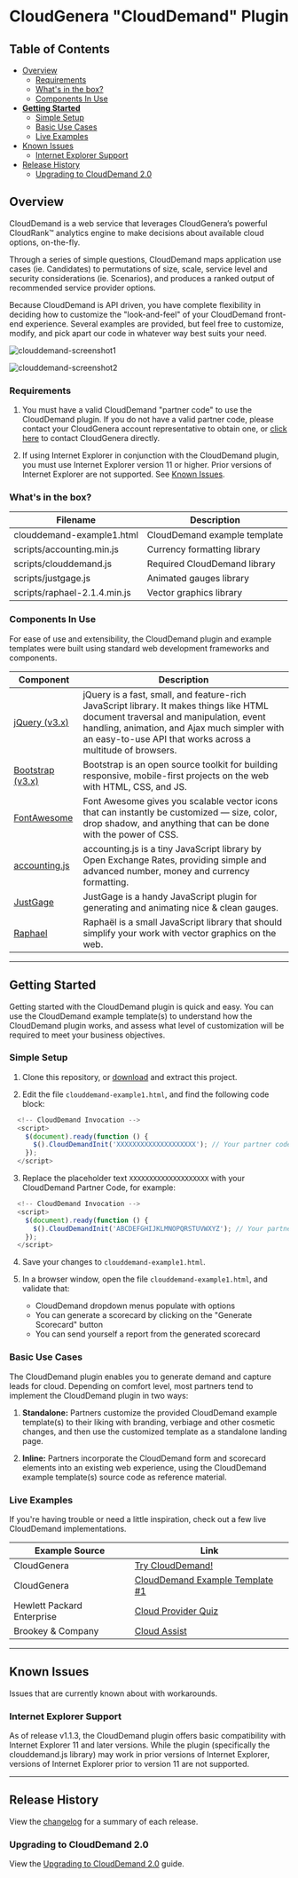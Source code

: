 # CloudGenera "CloudDemand" Plugin

## Table of Contents

- [Overview](#overview)
  - [Requirements](#requirements)
  - [What's in the box?](#whats-in-the-box)
  - [Components In Use](#components-in-use)
- **[Getting Started](#getting-started)**
  - [Simple Setup](#simple-setup)
  - [Basic Use Cases](#basic-use-cases)
  - [Live Examples](#live-examples)
- [Known Issues](#known-issues)
  - [Internet Explorer Support](#internet-explorer-support)
- [Release History](#release-history)
  - [Upgrading to CloudDemand 2.0](#upgrading-to-clouddemand-20)

## Overview

CloudDemand is a web service that leverages CloudGenera’s powerful CloudRank™ analytics engine to make decisions about available cloud options, on-the-fly.

Through a series of simple questions, CloudDemand maps application use cases (ie. Candidates) to permutations of size, scale, service level and security considerations (ie. Scenarios), and produces a ranked output of recommended service provider options.

Because CloudDemand is API driven, you have complete flexibility in deciding how to customize the "look-and-feel" of your CloudDemand front-end experience. Several examples are provided, but feel free to customize, modify, and pick apart our code in whatever way best suits your need.

![clouddemand-screenshot1](https://user-images.githubusercontent.com/13589229/33610199-c3ee185c-d998-11e7-8cb6-03c50d6add4f.png)

![clouddemand-screenshot2](https://user-images.githubusercontent.com/13589229/33610200-c3fe7cf6-d998-11e7-92c1-a3ebbcc747b3.png)

### Requirements

1. You must have a valid CloudDemand "partner code" to use the CloudDemand plugin. If you do not have a valid partner code, please contact your CloudGenera account representative to obtain one, or [click here](#https://cloudgenera.com/contact-us) to contact CloudGenera directly.

2. If using Internet Explorer in conjunction with the CloudDemand plugin, you must use Internet Explorer version 11 or higher. Prior versions of Internet Explorer are not supported. See [Known Issues](#known-issues).

### What's in the box?

| Filename | Description |
| -------- | ----------- |
| clouddemand-example1.html | CloudDemand example template |
| scripts/accounting.min.js | Currency formatting library |
| scripts/clouddemand.js | Required CloudDemand library |
| scripts/justgage.js | Animated gauges library |
| scripts/raphael-2.1.4.min.js | Vector graphics library |

### Components In Use

For ease of use and extensibility, the CloudDemand plugin and example templates were built using standard web development frameworks and components.

| Component | Description |
| -------- | ----------- |
| [jQuery (v3.x)](https://jquery.com/) | jQuery is a fast, small, and feature-rich JavaScript library. It makes things like HTML document traversal and manipulation, event handling, animation, and Ajax much simpler with an easy-to-use API that works across a multitude of browsers. |
| [Bootstrap (v3.x)](https://getbootstrap.com/) | Bootstrap is an open source toolkit for building responsive, mobile-first projects on the web with HTML, CSS, and JS. |
| [FontAwesome](http://fontawesome.io/) | Font Awesome gives you scalable vector icons that can instantly be customized — size, color, drop shadow, and anything that can be done with the power of CSS. |
| [accounting.js](http://openexchangerates.github.io/accounting.js/) | accounting.js is a tiny JavaScript library by Open Exchange Rates, providing simple and advanced number, money and currency formatting. |
| [JustGage](http://justgage.com/) | JustGage is a handy JavaScript plugin for generating and animating nice & clean gauges. |
| [Raphael](http://dmitrybaranovskiy.github.io/raphael/) | Raphaël is a small JavaScript library that should simplify your work with vector graphics on the web. |

---

## Getting Started

Getting started with the CloudDemand plugin is quick and easy. You can use the CloudDemand example template(s) to understand how the CloudDemand plugin works, and assess what level of customization will be required to meet your business objectives.

### Simple Setup

1. Clone this repository, or [download](https://github.com/cloudgenera/cloudgenera-clouddemand-plugin/archive/master.zip) and extract this project.

2. Edit the file `clouddemand-example1.html`, and find the following code block:
```javascript
  <!-- CloudDemand Invocation -->
  <script>
    $(document).ready(function () {
      $().CloudDemandInit('XXXXXXXXXXXXXXXXXXXX'); // Your partner code goes here
    });
  </script>
```

3. Replace the placeholder text `XXXXXXXXXXXXXXXXXXXX` with your CloudDemand Partner Code, for example:
```javascript
  <!-- CloudDemand Invocation -->
  <script>
    $(document).ready(function () {
      $().CloudDemandInit('ABCDEFGHIJKLMNOPQRSTUVWXYZ'); // Your partner code goes here
    });
  </script>
```

4. Save your changes to `clouddemand-example1.html`.

5. In a browser window, open the file `clouddemand-example1.html`, and validate that:
   - CloudDemand dropdown menus populate with options
   - You can generate a scorecard by clicking on the "Generate Scorecard" button
   - You can send yourself a report from the generated scorecard

### Basic Use Cases

The CloudDemand plugin enables you to generate demand and capture leads for cloud. Depending on comfort level, most partners tend to implement the CloudDemand plugin in two ways:

1.	**Standalone:** Partners customize the provided CloudDemand example template(s) to their liking with branding, verbiage and other cosmetic changes, and then use the customized template as a standalone landing page.

2.	**Inline:** Partners incorporate the CloudDemand form and scorecard elements into an existing web experience, using the CloudDemand example template(s) source code as reference material.

### Live Examples

If you're having trouble or need a little inspiration, check out a few live CloudDemand implementations.

| Example Source | Link |
| -------- | ----------- |
| CloudGenera | [Try CloudDemand!](https://cloudgenera.com/clouddemand) |
| CloudGenera | [CloudDemand Example Template #1](https://cloudgenera.com/clouddemand/example-1) |
| Hewlett Packard Enterprise | [Cloud Provider Quiz](https://h41403.www4.hpe.com/campaign/cloud-provider-quiz.html) |
| Brookey & Company | [Cloud Assist](https://www.brookeyco.com/clouddemand) |

---

## Known Issues

Issues that are currently known about with workarounds.

### Internet Explorer Support

As of release v1.1.3, the CloudDemand plugin offers basic compatibility with Internet Explorer 11 and later versions. While the plugin (specifically the clouddemand.js library) may work in prior versions of Internet Explorer, versions of Internet Explorer prior to version 11 are not supported.

---

## Release History

View the [changelog](./CHANGELOG.md) for a summary of each release.

### Upgrading to CloudDemand 2.0

View the [Upgrading to CloudDemand 2.0](./UPGRADE-1.x-2.0.md) guide.
